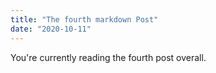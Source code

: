 ```yaml
---
title: "The fourth markdown Post"
date: "2020-10-11"
---
```


You're currently reading the fourth post overall.
